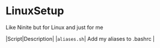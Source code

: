 # LinuxSetup

Like Ninite but for Linux and just for me

|Script|Description|
|`aliases.sh`| Add my aliases to .bashrc |
